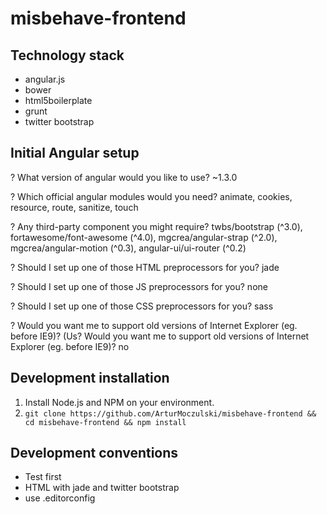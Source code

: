 misbehave-frontend
==================

Technology stack
------------------
* angular.js
* bower
* html5boilerplate
* grunt
* twitter bootstrap


Initial Angular setup
---------------------
? What version of angular would you like to use? ~1.3.0

? Which official angular modules would you need? animate, cookies, resource, route, sanitize, touch

? Any third-party component you might require? twbs/bootstrap (^3.0), fortawesome/font-awesome (^4.0), mgcrea/angular-strap (^2.0), mgcrea/angular-motion (^0.3), angular-ui/ui-router (^0.2)

? Should I set up one of those HTML preprocessors for you? jade

? Should I set up one of those JS preprocessors for you? none

? Should I set up one of those CSS preprocessors for you? sass

? Would you want me to support old versions of Internet Explorer (eg. before IE9)? (Us? Would you want me to support old versions of Internet Explorer (eg. before IE9)? no


Development installation
------------------------
1. Install Node.js and NPM on your environment.
2. `git clone https://github.com/ArturMoczulski/misbehave-frontend && cd misbehave-frontend && npm install`


Development conventions
-----------------------
* Test first
* HTML with jade and twitter bootstrap
* use .editorconfig

